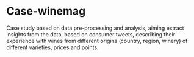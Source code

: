 # Case-winemag
Case study based on data pre-processing and analysis, aiming extract insights from the data, based on  consumer tweets, describing their experience with wines from different origins (country, region, winery) of different varieties, prices and points.

